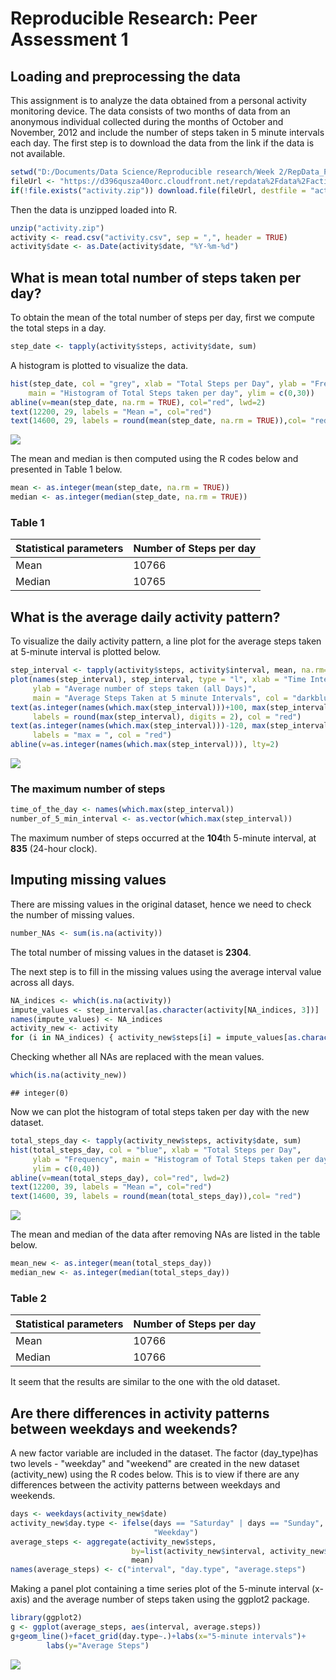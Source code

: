 # Reproducible Research: Peer Assessment 1


## Loading and preprocessing the data
This assignment is to analyze the data obtained from a personal activity monitoring 
device. The data consists of two months of data from an anonymous individual collected 
during the months of October and November, 2012 and include the number of steps 
taken in 5 minute intervals each day.
The first step is to download the data from the link if the data is not available.

```r
setwd("D:/Documents/Data Science/Reproducible research/Week 2/RepData_PeerAssessment1")
fileUrl <- "https://d396qusza40orc.cloudfront.net/repdata%2Fdata%2Factivity.zip"
if(!file.exists("activity.zip")) download.file(fileUrl, destfile = "activity.zip")
```

Then the data is unzipped loaded into R.

```r
unzip("activity.zip")
activity <- read.csv("activity.csv", sep = ",", header = TRUE)
activity$date <- as.Date(activity$date, "%Y-%m-%d")
```

## What is mean total number of steps taken per day?

To obtain the mean of the total number of steps per day, first we compute the 
total steps in a day.

```r
step_date <- tapply(activity$steps, activity$date, sum)
```

A histogram is plotted to visualize the data. 

```r
hist(step_date, col = "grey", xlab = "Total Steps per Day", ylab = "Frequency", 
    main = "Histogram of Total Steps taken per day", ylim = c(0,30))
abline(v=mean(step_date, na.rm = TRUE), col="red", lwd=2)
text(12200, 29, labels = "Mean =", col="red")
text(14600, 29, labels = round(mean(step_date, na.rm = TRUE)),col= "red")
```

![](PA1_template_files/figure-html/unnamed-chunk-4-1.png)<!-- -->

The mean and median is then computed using the R codes below and presented in
Table 1 below.

```r
mean <- as.integer(mean(step_date, na.rm = TRUE))
median <- as.integer(median(step_date, na.rm = TRUE))
```


### Table 1

Statistical parameters   | Number of Steps per day
-------------| -------------
Mean         | 10766
Median       | 10765


## What is the average daily activity pattern?

To visualize the daily activity pattern, a line plot for the average steps taken
at 5-minute interval is plotted below.


```r
step_interval <- tapply(activity$steps, activity$interval, mean, na.rm=TRUE)
plot(names(step_interval), step_interval, type = "l", xlab = "Time Intervals", 
     ylab = "Average number of steps taken (all Days)", 
     main = "Average Steps Taken at 5 minute Intervals", col = "darkblue")
text(as.integer(names(which.max(step_interval)))+100, max(step_interval), 
     labels = round(max(step_interval), digits = 2), col = "red")
text(as.integer(names(which.max(step_interval)))-120, max(step_interval), 
     labels = "max = ", col = "red")
abline(v=as.integer(names(which.max(step_interval))), lty=2)
```

![](PA1_template_files/figure-html/unnamed-chunk-6-1.png)<!-- -->

### The maximum number of steps

```r
time_of_the_day <- names(which.max(step_interval))
number_of_5_min_interval <- as.vector(which.max(step_interval))
```
The maximum number of steps occurred at the **104**th 
5-minute interval, at **835** (24-hour clock).

## Imputing missing values

There are missing values in the original dataset, hence we need to check the 
number of missing values.

```r
number_NAs <- sum(is.na(activity))
```
The total number of missing values in the dataset is **2304**.

The next step is to fill in the missing values using the average interval value 
across all days.

```r
NA_indices <- which(is.na(activity))
impute_values <- step_interval[as.character(activity[NA_indices, 3])]
names(impute_values) <- NA_indices
activity_new <- activity
for (i in NA_indices) { activity_new$steps[i] = impute_values[as.character(i)]}
```

Checking whether all NAs are replaced with the mean values. 

```r
which(is.na(activity_new))
```

```
## integer(0)
```

Now we can plot the histogram of total steps taken per day with the new dataset. 

```r
total_steps_day <- tapply(activity_new$steps, activity$date, sum)
hist(total_steps_day, col = "blue", xlab = "Total Steps per Day", 
     ylab = "Frequency", main = "Histogram of Total Steps taken per day", 
     ylim = c(0,40))
abline(v=mean(total_steps_day), col="red", lwd=2)
text(12200, 39, labels = "Mean =", col="red")
text(14600, 39, labels = round(mean(total_steps_day)),col= "red")
```

![](PA1_template_files/figure-html/unnamed-chunk-11-1.png)<!-- -->

The mean and median of the data after removing NAs are listed in the table below.

```r
mean_new <- as.integer(mean(total_steps_day))
median_new <- as.integer(median(total_steps_day))
```

### Table 2

Statistical parameters   | Number of Steps per day
-------------| -------------
Mean         | 10766
Median       | 10766

It seem that the results are similar to the one with the old dataset. 

## Are there differences in activity patterns between weekdays and weekends?

A new factor variable are included in the dataset. The factor (day_type)has two 
levels - "weekday" and "weekend" are created in the new dataset (activity_new)
using the R codes below. This is to view if there are any differences between 
the activity patterns between weekdays and weekends.


```r
days <- weekdays(activity_new$date)
activity_new$day.type <- ifelse(days == "Saturday" | days == "Sunday", "Weekend", 
                                "Weekday")
average_steps <- aggregate(activity_new$steps, 
                           by=list(activity_new$interval, activity_new$day.type),
                           mean)
names(average_steps) <- c("interval", "day.type", "average.steps")
```

Making a panel plot containing a time series plot of the 5-minute interval 
(x-axis) and the average number of steps taken using the ggplot2 package.


```r
library(ggplot2)
g <- ggplot(average_steps, aes(interval, average.steps))
g+geom_line()+facet_grid(day.type~.)+labs(x="5-minute intervals")+
        labs(y="Average Steps")
```

![](PA1_template_files/figure-html/unnamed-chunk-14-1.png)<!-- -->
